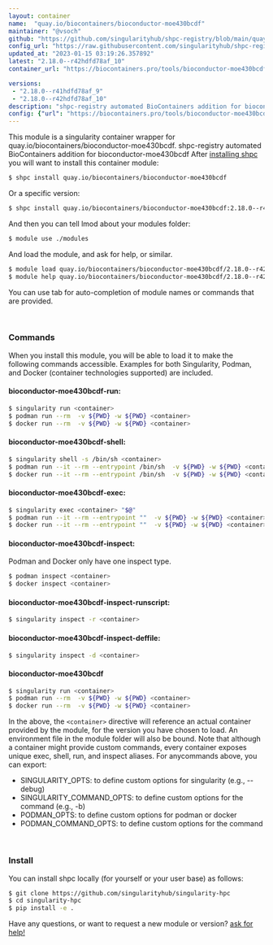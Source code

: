 ```yaml
---
layout: container
name:  "quay.io/biocontainers/bioconductor-moe430bcdf"
maintainer: "@vsoch"
github: "https://github.com/singularityhub/shpc-registry/blob/main/quay.io/biocontainers/bioconductor-moe430bcdf/container.yaml"
config_url: "https://raw.githubusercontent.com/singularityhub/shpc-registry/main/quay.io/biocontainers/bioconductor-moe430bcdf/container.yaml"
updated_at: "2023-01-15 03:19:26.357892"
latest: "2.18.0--r42hdfd78af_10"
container_url: "https://biocontainers.pro/tools/bioconductor-moe430bcdf"

versions:
 - "2.18.0--r41hdfd78af_9"
 - "2.18.0--r42hdfd78af_10"
description: "shpc-registry automated BioContainers addition for bioconductor-moe430bcdf"
config: {"url": "https://biocontainers.pro/tools/bioconductor-moe430bcdf", "maintainer": "@vsoch", "description": "shpc-registry automated BioContainers addition for bioconductor-moe430bcdf", "latest": {"2.18.0--r42hdfd78af_10": "sha256:f029ac1a2b7b0f9fb6c4ec86367fb6cf2d900e722430c2b8d127f662e1a7be48"}, "tags": {"2.18.0--r41hdfd78af_9": "sha256:a8804e44ebbc7c4bcc22aff0912d2ab59672471982f7c2343c3333624f901f50", "2.18.0--r42hdfd78af_10": "sha256:f029ac1a2b7b0f9fb6c4ec86367fb6cf2d900e722430c2b8d127f662e1a7be48"}, "docker": "quay.io/biocontainers/bioconductor-moe430bcdf"}
---
```


This module is a singularity container wrapper for quay.io/biocontainers/bioconductor-moe430bcdf.
shpc-registry automated BioContainers addition for bioconductor-moe430bcdf
After [installing shpc](#install) you will want to install this container module:


```bash
$ shpc install quay.io/biocontainers/bioconductor-moe430bcdf
```

Or a specific version:

```bash
$ shpc install quay.io/biocontainers/bioconductor-moe430bcdf:2.18.0--r42hdfd78af_10
```

And then you can tell lmod about your modules folder:

```bash
$ module use ./modules
```

And load the module, and ask for help, or similar.

```bash
$ module load quay.io/biocontainers/bioconductor-moe430bcdf/2.18.0--r42hdfd78af_10
$ module help quay.io/biocontainers/bioconductor-moe430bcdf/2.18.0--r42hdfd78af_10
```

You can use tab for auto-completion of module names or commands that are provided.

<br>

### Commands

When you install this module, you will be able to load it to make the following commands accessible.
Examples for both Singularity, Podman, and Docker (container technologies supported) are included.

#### bioconductor-moe430bcdf-run:

```bash
$ singularity run <container>
$ podman run --rm  -v ${PWD} -w ${PWD} <container>
$ docker run --rm  -v ${PWD} -w ${PWD} <container>
```

#### bioconductor-moe430bcdf-shell:

```bash
$ singularity shell -s /bin/sh <container>
$ podman run --it --rm --entrypoint /bin/sh  -v ${PWD} -w ${PWD} <container>
$ docker run --it --rm --entrypoint /bin/sh  -v ${PWD} -w ${PWD} <container>
```

#### bioconductor-moe430bcdf-exec:

```bash
$ singularity exec <container> "$@"
$ podman run --it --rm --entrypoint ""  -v ${PWD} -w ${PWD} <container> "$@"
$ docker run --it --rm --entrypoint ""  -v ${PWD} -w ${PWD} <container> "$@"
```

#### bioconductor-moe430bcdf-inspect:

Podman and Docker only have one inspect type.

```bash
$ podman inspect <container>
$ docker inspect <container>
```

#### bioconductor-moe430bcdf-inspect-runscript:

```bash
$ singularity inspect -r <container>
```

#### bioconductor-moe430bcdf-inspect-deffile:

```bash
$ singularity inspect -d <container>
```



#### bioconductor-moe430bcdf

```bash
$ singularity run <container>
$ podman run --rm  -v ${PWD} -w ${PWD} <container>
$ docker run --rm  -v ${PWD} -w ${PWD} <container>
```


In the above, the `<container>` directive will reference an actual container provided
by the module, for the version you have chosen to load. An environment file in the
module folder will also be bound. Note that although a container
might provide custom commands, every container exposes unique exec, shell, run, and
inspect aliases. For anycommands above, you can export:

 - SINGULARITY_OPTS: to define custom options for singularity (e.g., --debug)
 - SINGULARITY_COMMAND_OPTS: to define custom options for the command (e.g., -b)
 - PODMAN_OPTS: to define custom options for podman or docker
 - PODMAN_COMMAND_OPTS: to define custom options for the command

<br>

### Install

You can install shpc locally (for yourself or your user base) as follows:

```bash
$ git clone https://github.com/singularityhub/singularity-hpc
$ cd singularity-hpc
$ pip install -e .
```

Have any questions, or want to request a new module or version? [ask for help!](https://github.com/singularityhub/singularity-hpc/issues)